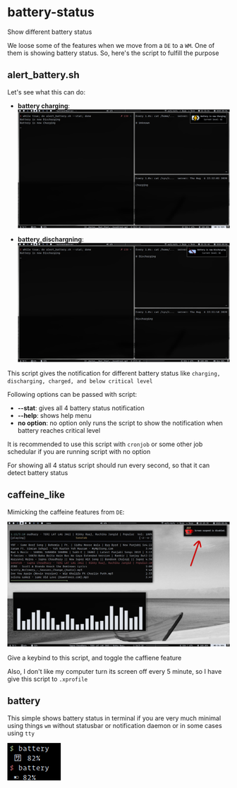 # battery-status

Show different battery status

We loose some of the features when we move from a `DE` to a `WM`. One of them is showing battery status.
So, here's the script to fulfill the purpose

## alert_battery.sh

Let's see what this can do:

* **battery charging**:
![bat_charging](sshots/battery_charging.png)

* **battery_dischargning**:
![bat_charging](sshots/battery_discharging.png)


This script gives the notification for different battery status like `charging, discharging, charged, and below critical level`

Following options can be passed with script:
* **--stat**: gives all 4 battery status notification
* **--help**: shows help menu
* **no option**: no option only runs the script to show the notification when battery reaches critical level

It is recommended to use this script with `cronjob` or some other job schedular if you are running script with no option

For showing all 4 status script should run every second, so that it can detect battery status


## caffeine_like

Mimicking the caffeine features from `DE`:

![caffeine](sshots/caffiene_like.png)

Give a keybind to this script, and toggle the caffiene feature

Also, I don't like my computer turn its screen off every 5 minute, so I have give this script to `.xprofile`


## battery

This simple shows battery status in terminal if you are very much minimal using things `wm` without statusbar or notification daemon or in some cases using `tty`

![battery](sshots/battery_terminal.png)
